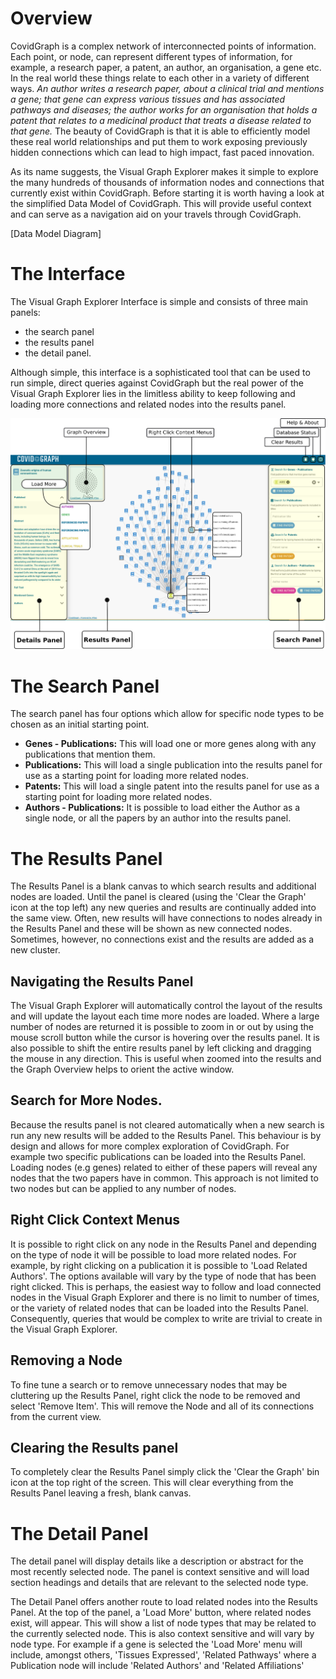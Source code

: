 # Overview

CovidGraph is a complex network of interconnected points of information. Each point, or node, can represent different types of information, for example, a research paper, a patent, an author, an organisation, a gene etc. In the real world these things relate to each other in a variety of different ways.  _An author writes a research paper, about a clinical trial and mentions a gene; that gene can express various tissues and has associated pathways and diseases; the author works for an organisation that holds a patent that relates to a medicinal product that treats a disease related to that gene._ The beauty of CovidGraph is that it is able to efficiently model these real world relationships and put them to work exposing previously hidden connections which can lead to high impact, fast paced innovation.

As its name suggests, the Visual Graph Explorer makes it simple to explore the many hundreds of thousands of information nodes and connections that currently exist within CovidGraph. Before starting it is worth having a look at the simplified Data Model of CovidGraph. This will provide useful context and can serve as a navigation aid on your travels through CovidGraph.

[Data Model Diagram]

# The Interface

The Visual Graph Explorer Interface is simple and consists of three main panels:
* the search panel
* the results panel
* the detail panel.

Although simple, this interface is a sophisticated tool that can be used to run simple, direct queries against CovidGraph but the real power of the Visual Graph Explorer lies in the limitless ability to keep following and loading more connections and related nodes into the results panel.

![The Visual Graph Explorer](https://github.com/covidgraph/visual-graph-explorer/blob/master/docs/interface.png)

# The Search Panel
The search panel has four options which allow for specific node types to be chosen as an initial starting point.

* **Genes - Publications:** This will load one or more genes along with any publications that mention them.
* **Publications:** This will load a single publication into the results panel for use as a starting point for loading more related nodes.
* **Patents:** This will load a single patent into the results panel for use as a starting point for loading more related nodes.
* **Authors - Publications:** It is possible to load either the Author as a single node, or all the papers by an author into the results panel.

# The Results Panel
The Results Panel is a blank canvas to which search results and additional nodes are loaded. Until the panel is cleared (using the 'Clear the Graph' icon at the top left) any new queries and results are continually added into the same view. Often, new results will have connections to nodes already in the Results Panel and these will be shown as new connected nodes. Sometimes, however, no connections exist and the results are added as a new cluster.

## Navigating the Results Panel

The Visual Graph Explorer will automatically control the layout of the results and will update the layout each time more nodes are loaded. Where a large number of nodes are returned it is possible to zoom in or out by using the mouse scroll button while the cursor is hovering over the results panel. It is also possible to shift the entire results panel by left clicking and dragging the mouse in any direction. This is useful when zoomed into the results and the Graph Overview helps to orient the active window.

## Search for More Nodes.
Because the results panel is not cleared automatically when a new search is run any new results will be added to the Results Panel. This behaviour is by design and allows for more complex exploration of CovidGraph. For example two specific publications can be loaded into the Results Panel. Loading nodes (e.g genes) related to either of these papers will reveal any nodes that the two papers have in common. This approach is not limited to two nodes but can be applied to any number of nodes.

## Right Click Context Menus
It is possible to right click on any node in the Results Panel and depending on the type of node it will be possible to load more related nodes. For example, by right clicking on a publication it is possible to 'Load Related Authors'. The options available will vary by the type of node that has been right clicked. This is perhaps, the easiest way to follow and load connected nodes in the Visual Graph Explorer and there is no limit to number of times, or the variety of related nodes that can be loaded into the Results Panel. Consequently, queries that would be complex to write are trivial to create in the Visual Graph Explorer.

## Removing a Node

To fine tune a search or to remove unnecessary nodes that may be cluttering up the Results Panel, right click the node to be removed and select 'Remove Item'. This will remove the Node and all of its connections from the current view.

## Clearing the Results panel

To completely clear the Results Panel simply click the 'Clear the Graph' bin icon at the top right of the screen. This will clear everything from the Results Panel leaving a fresh, blank canvas.

# The Detail Panel

The detail panel will display details like a description or abstract for the most recently selected node. The panel is context sensitive and will load section headings and details that are relevant to the selected node type.

The Detail Panel offers another route to load related nodes into the Results Panel. At the top of the panel, a 'Load More' button, where related nodes exist, will appear. This will show a list of node types that may be related to the currently selected node. This is also context sensitive and will vary by node type. For example if a gene is selected the 'Load More' menu will include, amongst others, 'Tissues Expressed', 'Related Pathways' where a Publication node will include 'Related Authors' and 'Related Affiliations'
